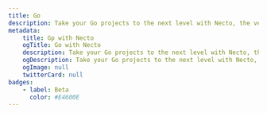 ```yaml
---
title: Go
description: Take your Go projects to the next level with Necto, the versatile utility toolkit designed to enhance your development experience.
metadata: 
    title: Gp with Necto
    ogTitle: Go with Necto
    description: Take your Go projects to the next level with Necto, the versatile utility toolkit designed to enhance your development experience.
    ogDescription: Take your Go projects to the next level with Necto, the versatile utility toolkit designed to enhance your development experience.
    ogImage: null
    twitterCard: null
badges: 
    - label: Beta
      color: #E4600E
---
```

